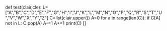 def test(clair,cle):
    L=["A","B","C","D","E","F","G","H","I","J","K","L","M","N","O","P","Q","R","S","T","U","V","W","X","Y","Z"]
    C=list(clair.upper())
    A=0
    for a in range(len(C)):
        if C[A] not in L:
            C.pop(A)
            A-=1
        A+=1
    print(C)
    []
